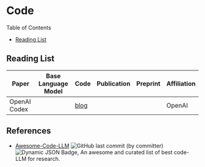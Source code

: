 # Code

Table of Contents

- [Reading List](#reading-list)

## Reading List

| Paper        | Base Language Model | Code                                      | Publication | Preprint | Affiliation |
| ------------ | ------------------- | ----------------------------------------- | ----------- | -------- | ----------- |
| OpenAI Codex |                     | [blog](https://openai.com/blog/openai-codex) |             |          | OpenAI      |

## References

- [Awesome-Code-LLM](https://github.com/huybery/Awesome-Code-LLM) ![GitHub last commit (by committer)](https://img.shields.io/github/last-commit/huybery/Awesome-Code-LLM?style=flat)![Dynamic JSON Badge](https://img.shields.io/github/stars/huybery/Awesome-Code-LLM.svg?style=social&label=Star), An awesome and curated list of best code-LLM for research.
